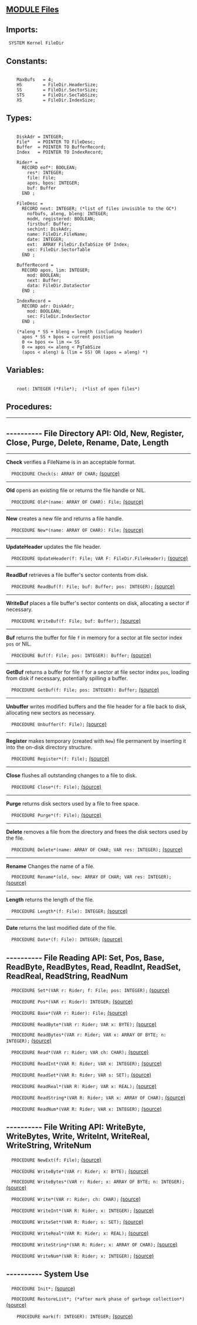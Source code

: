
## [MODULE Files](https://github.com/io-core/Files/blob/main/Files.Mod)

  ## Imports:
` SYSTEM Kernel FileDir`

## Constants:
```
 
    MaxBufs   = 4;
    HS        = FileDir.HeaderSize;
    SS        = FileDir.SectorSize;
    STS       = FileDir.SecTabSize;
    XS        = FileDir.IndexSize;

```
## Types:
```
  
    DiskAdr = INTEGER;
    File*   = POINTER TO FileDesc;
    Buffer  = POINTER TO BufferRecord;
    Index   = POINTER TO IndexRecord;

    Rider* =
      RECORD eof*: BOOLEAN;
        res*: INTEGER;
        file: File;
        apos, bpos: INTEGER;
        buf: Buffer
      END ;

    FileDesc =
      RECORD next: INTEGER; (*list of files invisible to the GC*)
        nofbufs, aleng, bleng: INTEGER;
        modH, registered: BOOLEAN;
        firstbuf: Buffer;
        sechint: DiskAdr;
        name: FileDir.FileName;
        date: INTEGER;
        ext:  ARRAY FileDir.ExTabSize OF Index;
        sec: FileDir.SectorTable
      END ;

    BufferRecord =
      RECORD apos, lim: INTEGER;
        mod: BOOLEAN;
        next: Buffer;
        data: FileDir.DataSector
      END ;

    IndexRecord =
      RECORD adr: DiskAdr;
        mod: BOOLEAN;
        sec: FileDir.IndexSector
      END ;

    (*aleng * SS + bleng = length (including header)
      apos * SS + bpos = current position
      0 <= bpos <= lim <= SS
      0 <= apos <= aleng < PgTabSize
      (apos < aleng) & (lim = SS) OR (apos = aleng) *)

```
## Variables:
```
 
    root: INTEGER (*File*);  (*list of open files*)

```
## Procedures:
---
## ---------- File Directory API: Old, New, Register, Close, Purge, Delete, Rename, Date, Length
---
**Check** verifies a FileName is in an acceptable format.

`  PROCEDURE Check(s: ARRAY OF CHAR;` [(source)](https://github.com/io-orig/System/blob/main/Files.Mod#L80)

---
**Old** opens an existing file or returns the file handle or NIL.

`  PROCEDURE Old*(name: ARRAY OF CHAR): File;` [(source)](https://github.com/io-orig/System/blob/main/Files.Mod#L102)

---
**New** creates a new file and returns a file handle.

`  PROCEDURE New*(name: ARRAY OF CHAR): File;` [(source)](https://github.com/io-orig/System/blob/main/Files.Mod#L141)

---
**UpdateHeader** updates the file header.

`  PROCEDURE UpdateHeader(f: File; VAR F: FileDir.FileHeader);` [(source)](https://github.com/io-orig/System/blob/main/Files.Mod#L169)

---
**ReadBuf** retrieves a file buffer's sector contents from disk.

`  PROCEDURE ReadBuf(f: File; buf: Buffer; pos: INTEGER);` [(source)](https://github.com/io-orig/System/blob/main/Files.Mod#L180)

---
**WriteBuf** places a file buffer's sector contents on disk, allocating a sector if necessary.

`  PROCEDURE WriteBuf(f: File; buf: Buffer);` [(source)](https://github.com/io-orig/System/blob/main/Files.Mod#L195)

---
**Buf** returns the buffer for file `f` in memory for a sector at file sector index `pos` or NIL.

`  PROCEDURE Buf(f: File; pos: INTEGER): Buffer;` [(source)](https://github.com/io-orig/System/blob/main/Files.Mod#L225)

---
**GetBuf** returns a buffer for file `f` for a sector at file sector index `pos`, loading from disk if necessary, potentially spilling a buffer.

`  PROCEDURE GetBuf(f: File; pos: INTEGER): Buffer;` [(source)](https://github.com/io-orig/System/blob/main/Files.Mod#L237)

---
**Unbuffer** writes modified buffers and the file header for a file back to disk, allocating new sectors as necessary.

`  PROCEDURE Unbuffer(f: File);` [(source)](https://github.com/io-orig/System/blob/main/Files.Mod#L256)

---
**Register** makes temporary (created with `New`) file permanent by inserting it into the on-disk directory structure.

`  PROCEDURE Register*(f: File);` [(source)](https://github.com/io-orig/System/blob/main/Files.Mod#L286)

---
**Close** flushes all outstanding changes to a file to disk.

`  PROCEDURE Close*(f: File);` [(source)](https://github.com/io-orig/System/blob/main/Files.Mod#L300)

---
**Purge** returns disk sectors used by a file to free space.

`  PROCEDURE Purge*(f: File);` [(source)](https://github.com/io-orig/System/blob/main/Files.Mod#L309)

---
**Delete** removes a file from the directory and frees the disk sectors used by the file.

`  PROCEDURE Delete*(name: ARRAY OF CHAR; VAR res: INTEGER);` [(source)](https://github.com/io-orig/System/blob/main/Files.Mod#L330)

---
**Rename** Changes the name of a file.

`  PROCEDURE Rename*(old, new: ARRAY OF CHAR; VAR res: INTEGER);` [(source)](https://github.com/io-orig/System/blob/main/Files.Mod#L344)

---
**Length** returns the length of the file.

`  PROCEDURE Length*(f: File): INTEGER;` [(source)](https://github.com/io-orig/System/blob/main/Files.Mod#L366)

---
**Date** returns the last modified date of the file.

`  PROCEDURE Date*(f: File): INTEGER;` [(source)](https://github.com/io-orig/System/blob/main/Files.Mod#L374)

## ---------- File Reading API: Set, Pos, Base, ReadByte, ReadBytes, Read, ReadInt, ReadSet, ReadReal, ReadString, ReadNum

`  PROCEDURE Set*(VAR r: Rider; f: File; pos: INTEGER);` [(source)](https://github.com/io-orig/System/blob/main/Files.Mod#L384)


`  PROCEDURE Pos*(VAR r: Rider): INTEGER;` [(source)](https://github.com/io-orig/System/blob/main/Files.Mod#L398)


`  PROCEDURE Base*(VAR r: Rider): File;` [(source)](https://github.com/io-orig/System/blob/main/Files.Mod#L402)


`  PROCEDURE ReadByte*(VAR r: Rider; VAR x: BYTE);` [(source)](https://github.com/io-orig/System/blob/main/Files.Mod#L406)


`  PROCEDURE ReadBytes*(VAR r: Rider; VAR x: ARRAY OF BYTE; n: INTEGER);` [(source)](https://github.com/io-orig/System/blob/main/Files.Mod#L423)


`  PROCEDURE Read*(VAR r: Rider; VAR ch: CHAR);` [(source)](https://github.com/io-orig/System/blob/main/Files.Mod#L429)


`  PROCEDURE ReadInt*(VAR R: Rider; VAR x: INTEGER);` [(source)](https://github.com/io-orig/System/blob/main/Files.Mod#L446)


`  PROCEDURE ReadSet*(VAR R: Rider; VAR s: SET);` [(source)](https://github.com/io-orig/System/blob/main/Files.Mod#L452)


`  PROCEDURE ReadReal*(VAR R: Rider; VAR x: REAL);` [(source)](https://github.com/io-orig/System/blob/main/Files.Mod#L457)


`  PROCEDURE ReadString*(VAR R: Rider; VAR x: ARRAY OF CHAR);` [(source)](https://github.com/io-orig/System/blob/main/Files.Mod#L462)


`  PROCEDURE ReadNum*(VAR R: Rider; VAR x: INTEGER);` [(source)](https://github.com/io-orig/System/blob/main/Files.Mod#L472)

## ---------- File Writing API: WriteByte, WriteBytes, Write, WriteInt, WriteReal, WriteString, WriteNum

`  PROCEDURE NewExt(f: File);` [(source)](https://github.com/io-orig/System/blob/main/Files.Mod#L485)


`  PROCEDURE WriteByte*(VAR r: Rider; x: BYTE);` [(source)](https://github.com/io-orig/System/blob/main/Files.Mod#L492)


`  PROCEDURE WriteBytes*(VAR r: Rider; x: ARRAY OF BYTE; n: INTEGER);` [(source)](https://github.com/io-orig/System/blob/main/Files.Mod#L513)


`  PROCEDURE Write*(VAR r: Rider; ch: CHAR);` [(source)](https://github.com/io-orig/System/blob/main/Files.Mod#L519)


`  PROCEDURE WriteInt*(VAR R: Rider; x: INTEGER);` [(source)](https://github.com/io-orig/System/blob/main/Files.Mod#L540)


`  PROCEDURE WriteSet*(VAR R: Rider; s: SET);` [(source)](https://github.com/io-orig/System/blob/main/Files.Mod#L547)


`  PROCEDURE WriteReal*(VAR R: Rider; x: REAL);` [(source)](https://github.com/io-orig/System/blob/main/Files.Mod#L551)


`  PROCEDURE WriteString*(VAR R: Rider; x: ARRAY OF CHAR);` [(source)](https://github.com/io-orig/System/blob/main/Files.Mod#L555)


`  PROCEDURE WriteNum*(VAR R: Rider; x: INTEGER);` [(source)](https://github.com/io-orig/System/blob/main/Files.Mod#L561)

## ---------- System Use

`  PROCEDURE Init*;` [(source)](https://github.com/io-orig/System/blob/main/Files.Mod#L572)


`  PROCEDURE RestoreList*; (*after mark phase of garbage collection*)` [(source)](https://github.com/io-orig/System/blob/main/Files.Mod#L576)


`    PROCEDURE mark(f: INTEGER): INTEGER;` [(source)](https://github.com/io-orig/System/blob/main/Files.Mod#L579)

